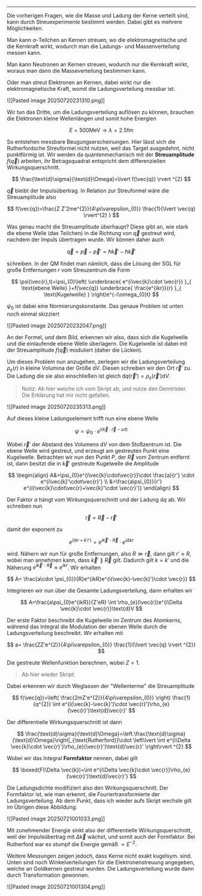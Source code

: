 ***

Die vorherigen Fragen, wie die Masse und Ladung der Kerne verteilt sind, kann durch Streuexperimente bestimmt werden. Dabei gibt es mehrere Möglichkeiten.

Man kann $\alpha$-Teilchen an Kernen streuen, wo die elektromagnetische und die Kernkraft wirkt, wodurch man die Ladungs- und Massenverteilung messen kann.

Man kann Neutronen an Kernen streuen, wodurch nur die Kernkraft wirkt, woraus man dann die Masseverteilung bestimmen kann.

Oder man streut Elektronen an Kernen, dabei wirkt nur die elektromagnetische Kraft, womit die Ladungsverteilung messbar ist.

![[Pasted image 20250720231310.png]]

Wir tun das Dritte, um die Ladungsverteilung auflösen zu können, brauchen die Elektronen kleine Wellenlängen und somit hohe Energien

$$
E=500\text{MeV}\to \lambda=2.5\text{fm}
$$

So entstehen messbare Beugungserscheinungen. Hier lässt sich die Rutherfordsche Streuformel nicht nutzen, weil das Target ausgedehnt, nicht punktförmig ist. Wir werden da quantenmechanisch mit der **Streuamplitude** $f(\vec{q})$ arbeiten, ihr Betragsquadrat entspricht dem differenziellen Wirkungsquerschnitt.

$$
\frac{\text{d}\sigma}{\text{d}\Omega}=\lvert f(\vec{q}) \rvert ^{2} 
$$

$\vec{q}$ bleibt der Impulsübertrag. In Relation zur Streuformel wäre die Streuamplitude also

$$
f(\vec{q})=\frac{Z Z'2me^{2}}{4\pi\varepsilon_{0}} \frac{1}{\lvert \vec{q} \rvert^{2} }
$$

Was genau macht die Streuamplitude überhaupt? Diese gibt an, wie stark die ebene Welle (das Teilchen) in die Richtung von $\vec{q}$ gestreut wird, nachdem der Impuls übertragen wurde. Wir können daher auch

$$
\vec{q}=\vec{p}-\vec{p}'=\hbar \vec{k}'-\hbar \vec{k}'
$$

schreiben. In der QM findet man nämlich, dass die Lösung der SGL für große Entfernungen $r$ vom Streuzentrum die Form

$$
\psi(\vec{r},t)=\psi_{0}\left( \underbrace{ e^{i\vec{k}\cdot \vec{r}} }_{ \text{ebene Welle} }+f(\vec{q}) \underbrace{ \frac{e^{ikr}}{r} }_{ \text{Kugelwelle} } \right)e^{-i\omega_{0}t}
$$

$\psi_{0}$ ist dabei eine Normierungskonstante. Das genaue Problem ist unten noch einmal skizziert

![[Pasted image 20250720232047.png]]

An der Formel, und dem Bild, erkennen wir also, dass sich die Kugelwelle und die einlaufende ebene Welle überlagern. Die Kugelwelle ist dabei mit der Streuamplitude $f(\vec{q})$ moduliert (daher die Lücken).

Um dieses Problem nun anzugehen, zerlegen wir die Ladungsverteilung $\rho_{e}(r)$ in kleine Volumina der Größe $\text{d}V$. Diesen schreiben wir den Ort $\vec{r}'$ zu. Die Ladung die sie also einschließen ist gleich $\text{d}q(\vec{r}')=\rho_{e}(\vec{r}')\text{d}V$.

>Notiz: Ab hier weiche ich vom Skript ab, und nutze den Demtröder. Die Erklärung hat mir nicht gefallen.

![[Pasted image 20250720235313.png]]

Auf dieses kleine Ladungselement trifft nun eine ebene Welle

$$
\psi=\psi_{0} \cdot e^{i(\vec{k}\cdot \vec{r}-\omega t)}
$$

Wobei $\vec{r}'$ der Abstand des Volumens $\text{d}V$ von dem Stoßzentrum ist. Die ebene Welle wird gestreut, und erzeugt am gestreuten Punkt eine Kugelwelle. Betrachten wir nun den Punkt $P$, der $\vec{R}$ vom Zentrum entfernt ist, dann besitzt die in $\vec{k}'$ gestreute Kugelwelle die Amplitude

$$
\begin{align}
A&=\psi_{0}e^{i\vec{k}\cdot\vec{r}}\cdot \frac{a}{r'} \cdot e^{i\vec{k}'\cdot\vec{r}'} \\
&=\frac{a\psi_{0}}{r'} e^{i(\vec{k}\cdot\vec{r}+\vec{k}'\cdot \vec{r}')}
\end{align}
$$

Der Faktor $a$ hängt vom Wirkungsquerschnitt und der Ladung $\text{d}q$ ab. Wir schreiben nun

$$
\vec{r}=\vec{R}-\vec{r}'
$$

damit der exponent zu

$$
e^{i(kr+k'r')}=e^{i\vec{k}'\cdot \vec{R}}\cdot e^{i\Delta kr}
$$

wird. Nähern wir nun für große Entfernungen, also $R\gg \vec{r}$, dann gilt $r' \approx R$, wobei man annehmen kann, dass $\vec{k}' \parallel \vec{R}$ gilt. Dadurch gilt $k=k'$ und die Näherung $e^{i\vec{k}'\cdot\vec{R}} \approx e^{ikr}$. Wir erhalten

$$
A= \frac{a\cdot \psi_{0}}{R}e^{ikR}e^{i(\vec{k}-\vec{k}')\cdot \vec{r}}
$$

Integrieren wir nun über die Gesamte Ladungsverteilung, dann erhalten wir

$$
A=\frac{a\psi_{0}e^{ikR}}{Z'eR} \int \rho_{e}(\vec{r})e^{i\Delta \vec{k}\cdot \vec{r}}\text{d}V
$$

Der erste Faktor beschreibt die Kugelwelle im Zentrum des Atomkerns, während das Integral die Modulation der ebenen Welle durch die Ladungsverteilung beschreibt. Wir erhalten mit 

$$
a= \frac{ZZ'e^{2}}{4\pi\varepsilon_{0}} \frac{1}{\lvert \vec{q} \rvert ^{2}}
$$

Die gestreute Wellenfunktion berechnen, wobei $Z=1$.

> Ab hier wieder Skript.

Dabei erkennen wir durch Weglassen der "Wellenterme" die Streuamplitude

$$
f(\vec{q})=\left( \frac{2mZ'e^{2}}{4\pi\varepsilon_{0}} \right) \frac{1}{q^{2}} \int e^{i(\vec{k}-\vec{k}')\cdot \vec{r}'}\rho_{e}(\vec{r}')\text{d}\vec{r}'
$$

Der differentielle Wirkungsquerschnitt ist dann

$$
\frac{\text{d}\sigma}{\text{d}\Omega}=\left.\frac{\text{d}\sigma}{\text{d}\Omega}\right|_{\text{Rutherford}}\cdot \left\lvert  \int e^{i\Delta \vec{k}\cdot \vec{r}'}\rho_{e}(\vec{r}')\text{d}\vec{r}'  \right\rvert ^{2}
$$

Wobei wir das Integral **Formfaktor** nennen, dabei gilt

$$
\boxed{F(\Delta \vec{k})=\int e^{i\Delta \vec{k}\cdot \vec{r}}\rho_{e}(\vec{r}')\text{d}\vec{r}'}
$$

Die Ladungsdichte modifiziert also den Wirkungsquerschnitt. Der Formfaktor ist, wie man erkennt, die Fouriertransformierte der Ladungsverteilung. Ab dem Punkt, dass ich wieder aufs Skript wechsle gilt im Übrigen diese Abbildung:

![[Pasted image 20250721001033.png]]

Mit zunehmender Energie sinkt also der differentielle Wirkungsquerschnitt, weil der Impulsübertrag mit $\Delta \vec{k}$ wächst, und somit auch der Formfaktor. Bei Rutherford war es stumpf die Energie gemäß $\propto E^{-2}$.

Weitere Messungen zeigen jedoch, dass Kerne nicht exakt kugelsym. sind. Unten sind noch Winkelverteilungen für die Elektronenstreuung angegeben, welche an Goldkernen gestreut wurden. Die Ladungsverteilung wurde dann durch Transformation gewonnen.

![[Pasted image 20250721001304.png]]